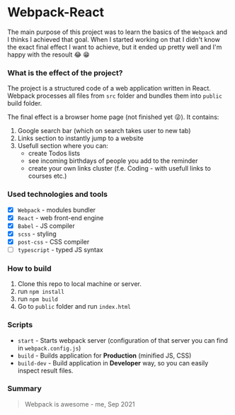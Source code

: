# Webpack-React

The main purpose of this project was to learn the basics of the `Webpack` and I thinks I achieved that goal.
When I started working on that I didn't know the exact final effect I want to achieve,
but it ended up pretty well and I'm happy with the resoult :joy: :grin:

### What is the effect of the project?
The project is a structured code of a web application written in React.
Webpack processes all files from `src` folder and bundles them into `public` build folder.

The final effect is a browser home page (not finished yet :stuck_out_tongue_winking_eye:).
It contains:
1. Google search bar (which on search takes user to new tab)
2. Links section to instantly jump to a website
3. Usefull section where you can:
    - create Todos lists
    - see incoming birthdays of people you add to the reminder
    - create your own links cluster (f.e. Coding - with usefull links to courses etc.)


### Used technologies and tools
- [x] `Webpack` - modules bundler
- [x] `React` - web front-end engine
- [x] `Babel` - JS compiler
- [x] `scss` - styling
- [X] `post-css` - CSS compiler
- [ ] `typescript` - typed JS syntax

### How to build
1. Clone this repo to local machine or server.
2. run `npm install`
3. run `npm build`
4. Go to `public` folder and run `index.html`

### Scripts
- `start` - Starts webpack server (configuration of that server you can find in `webpack.config.js`)
- `build` - Builds application for **Production** (minified JS, CSS)
- `build-dev` - Build application in **Developer** way, so you can easily inspect result files. 

### Summary
> Webpack is awesome - me, Sep 2021